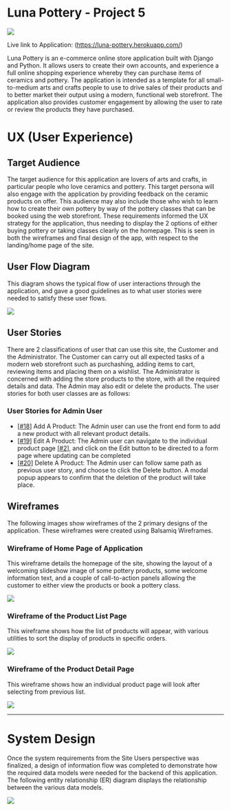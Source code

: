 # Luna Pottery - Project 5

<img src="https://github.com/kevinjohnkiely/luna-pottery-project-5/blob/main/screenshotsWireframes/lunapottery.jpg">

Live link to Application: (https://luna-pottery.herokuapp.com/)

Luna Pottery is an e-commerce online store application built with Django and Python. It allows users to create their own accounts, and experience a full online shopping experience whereby they can purchase items of ceramics and pottery. The application is intended as a template for all small-to-medium arts and crafts people to use to drive sales of their products and to better market their output using a modern, functional web storefront. The application also provides customer engagement by allowing the user to rate or review the products they have purchased.

# UX (User Experience)

## Target Audience
The target audience for this application are lovers of arts and crafts, in particular people who love ceramics and pottery. This target persona will also engage with the application by providing feedback on the ceramic products on offer. This audience may also include those who wish to learn how to create their own pottery by way of the pottery classes that can be booked using the web storefront. These requirements informed the UX strategy for the application, thus needing to display the 2 options of either buying pottery or taking classes clearly on the homepage. This is seen in both the wireframes and final design of the app, with respect to the landing/home page of the site.

## User Flow Diagram
This diagram shows the typical flow of user interactions through the application, and gave a good guidelines as to what user stories were needed to satisfy these user flows.

<img src="https://github.com/kevinjohnkiely/luna-pottery-project-5/blob/main/screenshotsWireframes/UserFlowDiagram.jpg">

## User Stories
There are 2 classifications of user that can use this site, the Customer and the Administrator. The Customer can carry out all expected tasks of a modern web storefront such as purchashing, adding items to cart, reviewing items and placing them on a wishlist. The Administrator is concerned with adding the store products to the store, with all the required details and data. The Admin may also edit or delete the products. The user stories for both user classes are as follows:

### User Stories for Admin User

+ [[#18](https://github.com/kevinjohnkiely/luna-pottery-project-5/issues/18)] Add A Product: The Admin user can use the front end form to add a new product with all relevant product details.
+ [[#19](https://github.com/kevinjohnkiely/luna-pottery-project-5/issues/19)] Edit A Product: The Admin user can navigate to the individual product page [[#2](https://github.com/kevinjohnkiely/luna-pottery-project-5/issues/2)], and click on the Edit button to be directed to a form page where updating can be completed
+ [[#20](https://github.com/kevinjohnkiely/luna-pottery-project-5/issues/20)] Delete A Product: The Admin user can follow same path as previous user story, and choose to click the Delete button. A modal popup appears to confirm that the deletion of the product will take place.

## Wireframes
The following images show wireframes of the 2 primary designs of the application. These wireframes were created using Balsamiq Wireframes.

### Wireframe of Home Page of Application
This wireframe details the homepage of the site, showing the layout of a welcoming slideshow image of some pottery products, some welcome information text, and a couple of call-to-action panels allowing the customer to either view the products or book a pottery class.

<img src="https://github.com/kevinjohnkiely/luna-pottery-project-5/blob/main/screenshotsWireframes/Homepage.png">

### Wireframe of the Product List Page
This wireframe shows how the list of products will appear, with various utilities to sort the display of products in specific orders.

<img src="https://github.com/kevinjohnkiely/luna-pottery-project-5/blob/main/screenshotsWireframes/Products.png">

### Wireframe of the Product Detail Page
This wireframe shows how an individual product page will look after selecting from previous list.

<img src="https://github.com/kevinjohnkiely/luna-pottery-project-5/blob/main/screenshotsWireframes/IndividualProduct.png">

<hr>

# System Design
Once the system requirements from the Site Users perspective was finalized, a design of information flow was completed to demonstrate how the required data models were needed for the backend of this application. The following entity relationship (ER) diagram displays the relationship between the various data models.

<img src="https://github.com/kevinjohnkiely/luna-pottery-project-5/blob/main/screenshotsWireframes/LunaPotteryERDiagram.png">